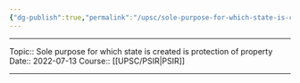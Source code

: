 ```yaml
---
{"dg-publish":true,"permalink":"/upsc/sole-purpose-for-which-state-is-created-is-protection-of-property/"}
---
```


----
Topic:: Sole purpose for which state is created is protection of property
Date:: 2022-07-13
Course:: [[UPSC/PSIR\|PSIR]] 

----



